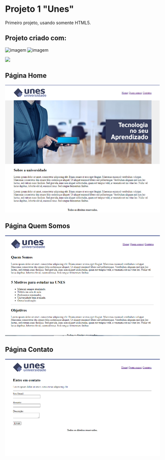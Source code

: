 # Projeto 1 "Unes"

 Primeiro projeto, usando somente HTML5.

  ## Projeto criado com:

 ![imagem](https://img.shields.io/badge/HTML5-E34F26?style=for-the-badge&logo=html5&logoColor=white) ![imagem](https://img.shields.io/badge/GIT-E44C30?style=for-the-badge&logo=git&logoColor=white
)


 ![](https://komarev.com/ghpvc/?username=Projeto-Unes)

 ## Página Home

 ![imagem](./Imagens/homeunes.png)

 ## Página Quem Somos

 ![imagem](./Imagens/quemsomosunes.png)

 ## Página Contato

 ![imagem](./Imagens/contatounes.png)